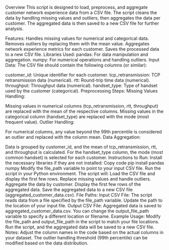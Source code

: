 Overview
This script is designed to load, preprocess, and aggregate customer network experience data from a CSV file. The script cleans the data by handling missing values and outliers, then aggregates the data per customer. The aggregated data is then saved to a new CSV file for further analysis.

Features:
Handles missing values for numerical and categorical data.
Removes outliers by replacing them with the mean value.
Aggregates network experience metrics for each customer.
Saves the processed data to a new CSV file.
Libraries Used:
pandas: For data manipulation and aggregation.
numpy: For numerical operations and handling outliers.
Input Data:
The CSV file should contain the following columns (or similar):

customer_id: Unique identifier for each customer.
tcp_retransmission: TCP retransmission data (numerical).
rtt: Round-trip time data (numerical).
throughput: Throughput data (numerical).
handset_type: Type of handset used by the customer (categorical).
Preprocessing Steps:
Missing Values Handling:

Missing values in numerical columns (tcp_retransmission, rtt, throughput) are replaced with the mean of the respective columns.
Missing values in the categorical column (handset_type) are replaced with the mode (most frequent value).
Outlier Handling:

For numerical columns, any value beyond the 99th percentile is considered an outlier and replaced with the column mean.
Data Aggregation:

Data is grouped by customer_id, and the mean of tcp_retransmission, rtt, and throughput is calculated.
For the handset_type column, the mode (most common handset) is selected for each customer.
Instructions to Run:
Install the necessary libraries if they are not installed:
Copy code
pip install pandas numpy
Modify the file_path variable to point to your input CSV file.
Run the script in your Python environment.
The script will:
Load the CSV file and display the first few rows.
Replace missing values and handle outliers.
Aggregate the data by customer.
Display the first few rows of the aggregated data.
Save the aggregated data to a new CSV file (aggregated_customer_data.csv).
File Paths:
Input CSV File: The script reads data from a file specified by the file_path variable. Update the path to the location of your input file.
Output CSV File: Aggregated data is saved to aggregated_customer_data.csv. You can change the output_file_path variable to specify a different location or filename.
Example Usage:
Modify the file_path and output_file_path in the script to match your file locations.
Run the script, and the aggregated data will be saved to a new CSV file.
Notes:
Adjust the column names in the code based on the actual columns in your dataset.
The outlier handling threshold (99th percentile) can be modified based on the data distribution.
